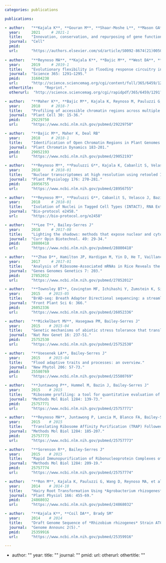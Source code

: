 ```yaml
---
categories: publications

publications:

- author:   "**Kajala K**, **Gouran M**, **Shaar-Moshe L**, **Mason GA**, **Rodriguez-Medina J**, Kawa D, Pauluzzi G, Reynoso MA, Canto-Pastor A, Manzano C, Lau V, Artur MAS, West DA, Gray SB, Borowsky ATm Moore BM, Yao AI, Morimoto KW, Bajic M, Formentin E, Nirmal NA, Rodriguez A, Pasha A, Deal RB, Kliebenstein DJ, Hvidsten TR, Provart NJ, Sinha N, Runcie DE, Bailey-Serres J, Brady SM"
  year:     2021     # 2021-1
  title:    "Innovation, conservation, and repurposing of gene function in root cell type development."
  journal:  "Cell"
  pmid:     
  url:      "https://authors.elsevier.com/sd/article/S0092-8674(21)00504-3"
  
- author:   "**Reynoso MA**, **Kajala K**, **Bajic M**, **West DA**, **Pauluzzi G**, Yao A, Hatch K, Zumstein K, Woodhouse M, Rodriguez-Medina J, Sinha N, Brady SM, Deal RB, Bailey-Serres J"
  year:     2019     # 2019-1
  title:    "Evolutionary flexibility in flooding response circuitry in angiosperms."
  journal:  "Science 365: 1291–1295."
  pmid:     31604238
  url:      "http://science.sciencemag.org/cgi/content/full/365/6459/1291?ijkey=YBQeBEdW3Mdsc&keytype=ref&siteid=sci"
  othertitle:     "Reprint." 
  otherurl:  "http://science.sciencemag.org/cgi/rapidpdf/365/6459/1291?ijkey=YBQeBEdW3Mdsc&keytype=ref&siteid=sci"

- author:   "**Maher K**, **Bajic M**, Kajala K, Reynoso M, Pauluzzi G, West DA, Zumstein K, Woodhouse M, Bubb K, Dorrity M, Queitsch C, Bailey-Serres J, Sinha N, Brady SM, Deal RB"
  year:     2018     # 2018-?
  title:    "Profiling of accessible chromatin regions across multiple plant species and cell types reveals common gene regulatory principles and new control modules."
  journal:  "Plant Cell 30: 15-36."
  pmid:     29229750
  url:      "https://www.ncbi.nlm.nih.gov/pubmed/29229750"

- author:   "**Bajic M**, Maher K, Deal RB"
  year:     2018     # 2018-1
  title:    "Identification of Open Chromatin Regions in Plant Genomes Using ATAC-Seq."
  journal:  "Plant Chromatin Dynamics 183-201."
  pmid:     29052193
  url:      "https://www.ncbi.nlm.nih.gov/pubmed/29052193"

- author:   "**Reynoso M**, **Pauluzzi G**, Kajala K, Cabanlit S, Velasco J, Bazin J, Deal RB, Sinha N, Brady SM, Bailey-Serres J"
  year:     2018     # 2018-01
  title:    "Nuclear transcriptomes at high resolution using retooled INTACT."
  journal:  "Plant Physiology 176: 270-281."
  pmid:     28956755
  url:      "https://www.ncbi.nlm.nih.gov/pubmed/28956755"

- author:   "**Reynoso M**, **Pauluzzi G**, Cabanlit S, Velasco J, Bazin J, Deal RB, Sinha N, Brady SM, Bailey-Serres J, Kajala K"
  year:     2018     # 2018-01
  title:    "Isolation of Nuclei in Tagged Cell Types (INTACT), RNA Extraction and Ribosomal RNA Degradation to Prepare Material for RNA-Seq."
  journal:  "Bio-protocol e2458."
  url:      "https://bio-protocol.org/e2458"

- author:   "**Lee T**, Bailey-Serres J"
  year:     2018     # 2017-08
  title:    "Lighting the shadows: methods that expose nuclear and cytoplasmic gene regulatory control."
  journal:  "Curr Opin Biotechnol. 49: 29-34."
  pmid:     28800418
  url:      "https://www.ncbi.nlm.nih.gov/pubmed/28800418"

- author:   "**Zhao D**, Hamilton JP, Hardigan M, Yin D, He T, Vaillancourt B, Reynoso M, Pauluzzi G, Funkhouser S, Cui Y, Bailey-Serres J, Jiang J, Buell CR, Jiang N"
  year:     2017     # 2017-01
  title:    "Analysis of Ribosome-Associated mRNAs in Rice Reveals the Importance of Transcript Size and GC Content in Translation."
  journal:  "Genes Genomes Genetics 7: 203."
  pmid:     27852012
  url:      "https://www.ncbi.nlm.nih.gov/pubmed/27852012"

- author:   "**Townsley BT**, Covington MF, Ichihashi Y, Zumstein K, Sinha NR"
  year:     2015    # 2015-05
  title:    "BrAD-seq: Breath Adapter Directional sequencing: a streamlined, ultra-simple and fast library preparation protocol for strand specific mRNA library construction."
  journal:  "Front Plant Sci 6: 366."
  pmid:     26052336
  url:      "https://www.ncbi.nlm.nih.gov/pubmed/26052336"

- author:   "**Mickelbart MV**, Hasegawa PM, Bailey-Serres J"
  year:     2015    # 2015-04
  title:    "Genetic mechanisms of abiotic stress tolerance that translate to crop yield stability."
  journal:  "Nat Rev Genet 16: 237-51."
  pmid:     25752530
  url:      "https://www.ncbi.nlm.nih.gov/pubmed/25752530"

- author:   "**Voesenek LA**, Bailey-Serres J"
  year:     2015    # 2015-04
  title:    "Flood adaptive traits and processes: an overview."
  journal:  "New Phytol 206: 57-73."
  pmid:     25580769
  url:      "https://www.ncbi.nlm.nih.gov/pubmed/25580769"

- author:   "**Juntawong P**, Hummel M, Bazin J, Bailey-Serres J"
  year:     2015    # 2015
  title:    "Ribosome profiling: a tool for quantitative evaluation of dynamics in mRNA translation."
  journal:  "Methods Mol Biol 1284: 139-73."
  pmid:     25757771
  url:      "https://www.ncbi.nlm.nih.gov/pubmed/25757771"

- author:   "**Reynoso MA**, Juntawong P, Lancia M, Blanco FA, Bailey-Serres J, et al"
  year:     2015    # 2015
  title:    "Translating Ribosome Affinity Purification (TRAP) Followed by RNA Sequencing Technology (TRAP-SEQ) for Quantitative Assessment of Plant Translatomes."
  journal:  "Methods Mol Biol 1284: 185-207."
  pmid:     25757773
  url:      "https://www.ncbi.nlm.nih.gov/pubmed/25757773"

- author:   "**Sorenson R**, Bailey-Serres J"
  year:     2015    # 2015
  title:    "Rapid Immunopurification of Ribonucleoprotein Complexes of Plants."
  journal:  "Methods Mol Biol 1284: 209-19."
  pmid:     25757774
  url:      "https://www.ncbi.nlm.nih.gov/pubmed/25757774"

- author:   "**Ron M**, Kajala K, Pauluzzi G, Wang D, Reynoso MA, et al."
  year:     2014    # 2014-10
  title:    "Hairy Root Transformation Using *Agrobacterium rhizogenes* as a Tool for Exploring Cell Type-Specific Gene Expression and Function Using Tomato as a Model."
  journal:  "Plant Physiol 166: 455-69."
  pmid:     24868032
  url:      "https://www.ncbi.nlm.nih.gov/pubmed/24868032"

- author:   "**Kajala K**, **Coil DA**, Brady SM"
  year:     2014    # 2014
  title:    "Draft Genome Sequence of *Rhizobium rhizogenes* Strain ATCC 15834."
  journal:  "Genome Announc 2(5)."
  pmid:     25359916
  url:      "https://www.ncbi.nlm.nih.gov/pubmed/25359916"

---
```


- author:   ""
  year:
  title:    ""
  journal:  ""
  pmid:
  url: 
  otherurl:
  othertitle: ""

